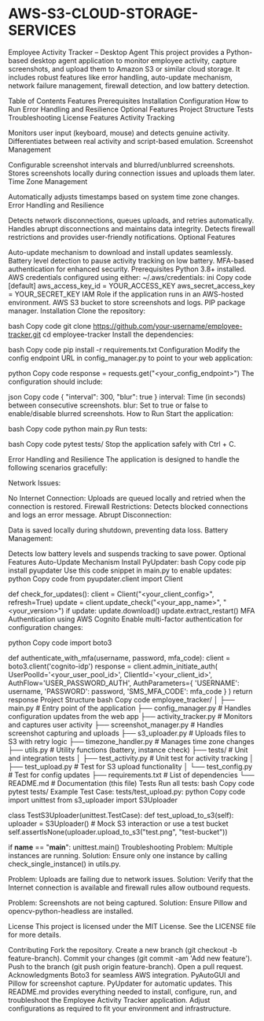 # AWS-S3-CLOUD-STORAGE-SERVICES

Employee Activity Tracker – Desktop Agent
This project provides a Python-based desktop agent application to monitor employee activity, capture screenshots, and upload them to Amazon S3 or similar cloud storage. It includes robust features like error handling, auto-update mechanism, network failure management, firewall detection, and low battery detection.

Table of Contents
Features
Prerequisites
Installation
Configuration
How to Run
Error Handling and Resilience
Optional Features
Project Structure
Tests
Troubleshooting
License
Features
Activity Tracking

Monitors user input (keyboard, mouse) and detects genuine activity.
Differentiates between real activity and script-based emulation.
Screenshot Management

Configurable screenshot intervals and blurred/unblurred screenshots.
Stores screenshots locally during connection issues and uploads them later.
Time Zone Management

Automatically adjusts timestamps based on system time zone changes.
Error Handling and Resilience

Detects network disconnections, queues uploads, and retries automatically.
Handles abrupt disconnections and maintains data integrity.
Detects firewall restrictions and provides user-friendly notifications.
Optional Features

Auto-update mechanism to download and install updates seamlessly.
Battery level detection to pause activity tracking on low battery.
MFA-based authentication for enhanced security.
Prerequisites
Python 3.8+ installed.
AWS credentials configured using either:
~/.aws/credentials:
ini
Copy code
[default]
aws_access_key_id = YOUR_ACCESS_KEY
aws_secret_access_key = YOUR_SECRET_KEY
IAM Role if the application runs in an AWS-hosted environment.
AWS S3 bucket to store screenshots and logs.
PIP package manager.
Installation
Clone the repository:

bash
Copy code
git clone https://github.com/your-username/employee-tracker.git
cd employee-tracker
Install the dependencies:

bash
Copy code
pip install -r requirements.txt
Configuration
Modify the config endpoint URL in config_manager.py to point to your web application:

python
Copy code
response = requests.get("<your_config_endpoint>")
The configuration should include:

json
Copy code
{
  "interval": 300,
  "blur": true
}
interval: Time (in seconds) between consecutive screenshots.
blur: Set to true or false to enable/disable blurred screenshots.
How to Run
Start the application:

bash
Copy code
python main.py
Run tests:

bash
Copy code
pytest tests/
Stop the application safely with Ctrl + C.

Error Handling and Resilience
The application is designed to handle the following scenarios gracefully:

Network Issues:

No Internet Connection:
Uploads are queued locally and retried when the connection is restored.
Firewall Restrictions:
Detects blocked connections and logs an error message.
Abrupt Disconnection:

Data is saved locally during shutdown, preventing data loss.
Battery Management:

Detects low battery levels and suspends tracking to save power.
Optional Features
Auto-Update Mechanism
Install PyUpdater:
bash
Copy code
pip install pyupdater
Use this code snippet in main.py to enable updates:
python
Copy code
from pyupdater.client import Client

def check_for_updates():
    client = Client("<your_client_config>", refresh=True)
    update = client.update_check("<your_app_name>", "<your_version>")
    if update:
        update.download()
        update.extract_restart()
MFA Authentication using AWS Cognito
Enable multi-factor authentication for configuration changes:

python
Copy code
import boto3

def authenticate_with_mfa(username, password, mfa_code):
    client = boto3.client('cognito-idp')
    response = client.admin_initiate_auth(
        UserPoolId='<your_user_pool_id>',
        ClientId='<your_client_id>',
        AuthFlow='USER_PASSWORD_AUTH',
        AuthParameters={
            'USERNAME': username,
            'PASSWORD': password,
            'SMS_MFA_CODE': mfa_code
        }
    )
    return response
Project Structure
bash
Copy code
employee_tracker/
│
├── main.py               # Entry point of the application
├── config_manager.py     # Handles configuration updates from the web app
├── activity_tracker.py   # Monitors and captures user activity
├── screenshot_manager.py # Handles screenshot capturing and uploads
├── s3_uploader.py        # Uploads files to S3 with retry logic
├── timezone_handler.py   # Manages time zone changes
├── utils.py              # Utility functions (battery, instance check)
├── tests/                # Unit and integration tests
│   ├── test_activity.py  # Unit test for activity tracking
│   ├── test_upload.py    # Test for S3 upload functionality
│   └── test_config.py    # Test for config updates
├── requirements.txt      # List of dependencies
└── README.md             # Documentation (this file)
Tests
Run all tests:
bash
Copy code
pytest tests/
Example Test Case: tests/test_upload.py:
python
Copy code
import unittest
from s3_uploader import S3Uploader

class TestS3Uploader(unittest.TestCase):
    def test_upload_to_s3(self):
        uploader = S3Uploader()
        # Mock S3 interaction or use a test bucket
        self.assertIsNone(uploader.upload_to_s3("test.png", "test-bucket"))

if __name__ == "__main__":
    unittest.main()
Troubleshooting
Problem: Multiple instances are running.
Solution: Ensure only one instance by calling check_single_instance() in utils.py.

Problem: Uploads are failing due to network issues.
Solution: Verify that the Internet connection is available and firewall rules allow outbound requests.

Problem: Screenshots are not being captured.
Solution: Ensure Pillow and opencv-python-headless are installed.

License
This project is licensed under the MIT License. See the LICENSE file for more details.

Contributing
Fork the repository.
Create a new branch (git checkout -b feature-branch).
Commit your changes (git commit -am 'Add new feature').
Push to the branch (git push origin feature-branch).
Open a pull request.
Acknowledgments
Boto3 for seamless AWS integration.
PyAutoGUI and Pillow for screenshot capture.
PyUpdater for automatic updates.
This README.md provides everything needed to install, configure, run, and troubleshoot the Employee Activity Tracker application. Adjust configurations as required to fit your environment and infrastructure.
